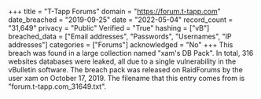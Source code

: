 +++
title = "T-Tapp Forums"
domain = "https://forum.t-tapp.com"
date_breached = "2019-09-25"
date = "2022-05-04"
record_count = "31,649"
privacy = "Public"
Verified = "True"
hashing = ["vB"]
breached_data = ["Email addresses", "Passwords", "Usernames", "IP addresses"]
categories = ["Forums"]
acknowledged = "No"
+++
This breach was found in a large collection named "xam's DB Pack". In total, 316 websites databases were leaked, all due to a single vulnerability in the vBulletin software. The breach pack was released on RaidForums by the user xam on October 17, 2019. The filename that this entry comes from is "forum.t-tapp.com_31649.txt".
